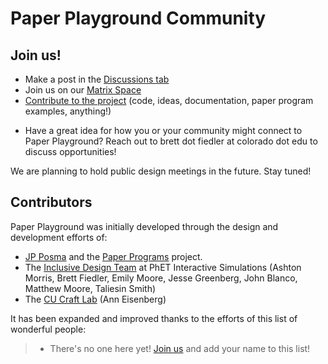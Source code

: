 # Paper Playground Community

## Join us!

- Make a post in the [Discussions tab](https://github.com/phetsims/paper-land/discussions/)
- Join us on our [Matrix Space](https://matrix.to/#/#interactive-paper-programming:matrix.org)
- [Contribute to the project](https://phetsims.github.io/paper-land/CONTRIBUTING/) (code, ideas, documentation, paper program examples, anything!)
<!-- - Join our open design meetings (Tuesdays from 12:00-13:00 Eastern Time). Find the zoom link in our Matrix Design channel. -->
- Have a great idea for how you or your community might connect to Paper Playground? Reach out to brett dot fiedler at colorado dot edu to discuss opportunities!

We are planning to hold public design meetings in the future. Stay tuned!


## Contributors

Paper Playground was initially developed through the design and development efforts of:

- [JP Posma](https://janpaulposma.nl/) and the [Paper Programs](https://www.paperprograms.org/) project.
- The [Inclusive Design Team](https://phet.colorado.edu/en/accessibility) at PhET Interactive Simulations (Ashton Morris, Brett Fiedler, Emily Moore, Jesse Greenberg, John Blanco, Matthew Moore, Taliesin Smith)
- The [CU Craft Lab](https://cucraftlab.org/) (Ann Eisenberg)

It has been expanded and improved thanks to the efforts of this list of wonderful people:

> - There's no one here yet! [Join us](community.md) and add your name to this list!